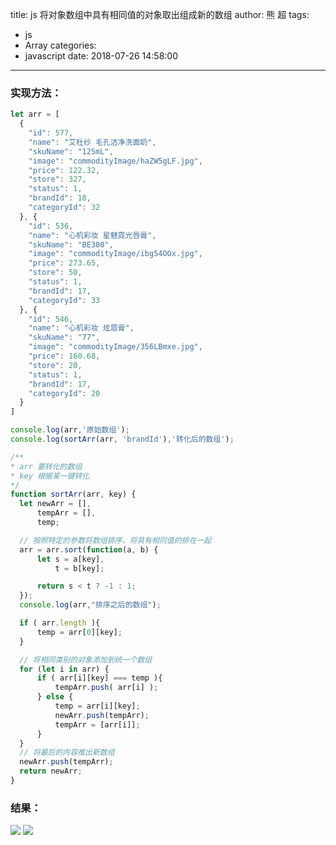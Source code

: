 title: js 将对象数组中具有相同值的对象取出组成新的数组
author: 熊 超
tags:
  - js
  - Array
categories:
  - javascript
date: 2018-07-26 14:58:00
---
<!--more-->

### 实现方法：
```js
let arr = [
  {
    "id": 577,
    "name": "艾杜纱 毛孔洁净洗面奶",
    "skuName": "125mL",
    "image": "commodityImage/haZW5gLF.jpg",
    "price": 122.32,
    "store": 327,
    "status": 1,
    "brandId": 18,
    "categoryId": 32
  }, {
    "id": 536,
    "name": "心机彩妆 星魅霓光唇膏",
    "skuName": "BE300",
    "image": "commodityImage/ibg54OOx.jpg",
    "price": 273.65,
    "store": 50,
    "status": 1,
    "brandId": 17,
    "categoryId": 33
  }, {
    "id": 546,
    "name": "心机彩妆 炫眉膏",
    "skuName": "77",
    "image": "commodityImage/356LBmxe.jpg",
    "price": 160.68,
    "store": 20,
    "status": 1,
    "brandId": 17,
    "categoryId": 20
  }
]

console.log(arr,'原始数组');
console.log(sortArr(arr, 'brandId'),'转化后的数组');

/**
* arr 要转化的数组
* key 根据某一键转化
*/
function sortArr(arr, key) {
  let newArr = [],
      tempArr = [],
      temp;

  // 按照特定的参数将数组排序，将具有相同值的排在一起
  arr = arr.sort(function(a, b) {
      let s = a[key],
          t = b[key];

      return s < t ? -1 : 1;
  });
  console.log(arr,"排序之后的数组");

  if ( arr.length ){
      temp = arr[0][key];
  }

  // 将相同类别的对象添加到统一个数组
  for (let i in arr) {
      if ( arr[i][key] === temp ){
          tempArr.push( arr[i] );
      } else {
          temp = arr[i][key];
          newArr.push(tempArr);
          tempArr = [arr[i]];
      }
  }
  // 将最后的内容推出新数组
  newArr.push(tempArr);
  return newArr;
}

```
### 结果：

![](http://xiongcao.github.io/images/blogs/201807271015_408.png)
![](http://xiongcao.github.io/images/blogs/201807271015_241.png)
